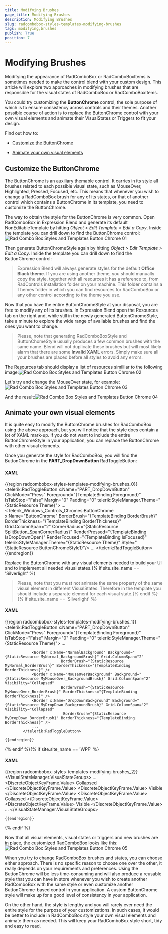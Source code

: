 ```yaml
---
title: Modifying Brushes
page_title: Modifying Brushes
description: Modifying Brushes
slug: radcombobox-styles-templates-modifying-brushes
tags: modifying,brushes
publish: True
position: 7
---
```


# Modifying Brushes



Modifying the appearance of RadComboBox or RadComboBoxItems is sometimes needed to make the control blend with your custom design. This article will explore two approaches in modifying brushes that are responsible for the visual states of RadComboBox or RadComboBoxItems.

You could try customizing the __ButtonChrome__ control, the sole purpose of which is to ensure consistency across controls and their themes. Another possible course of action is to replace the ButtonChrome control with your own visual elements and animate their VisualStates or Triggers to fit your design.

Find out how to:

* [Customize the ButtonChrome](#Customize_the_ButtonChrome)

* [Animate your own visual elements](#Animate_own_visual_elements)

## Customize the ButtonChrome

The ButtonChrome is an auxiliary themable control. It carries in its style all brushes related to each possible visual state, such as MouseOver, Highlighted, Pressed, Focused, etc. This means that whenever you wish to change a RadComboBox brush for any of its states, or that of another control which contains a ButtonChrome in its template, you need to customize the ButtonChrome.

The way to obtain the style for the ButtonChrome is very common. Open RadComboBox in Expression Blend and generate its default NonEditableTemplate by hitting *Object > Edit Template > Edit a Copy*. Inside the template you can drill down to find the ButtonChrome control:![Rad Combo Box Styles and Templates Button Chrome 01](images/RadComboBox_Styles_and_Templates_ButtonChrome_01.png)

Then generate ButtonChromeStyle again by hitting *Object > Edit Template > Edit a Copy*. Inside the template you can drill down to find the ButtonChrome control:

>Expression Blend will always generate styles for the default __Office Black theme__. If you are using another theme, you should manually copy the style, together with all resources it has a reference to, from RadControls installation folder on your machine. This folder contains a Themes folder in which you can find resources for RadComboBox or any other control according to the theme you use. 

Now that you have the entire ButtonChromeStyle at your disposal, you are free to modify any of its brushes. In Expression Blend open the Resources tab on the right and, while still in the newly generated ButtonChromeStyle, take a minute to explore the wide range of available brushes and find the ones you want to change.

>Please, note that generating RadComboBoxStyle and ButtonChomeStyle usually produces a few common brushes with the same name. Blend will not duplicate these brushes but will most likely alarm that there are some __Invalid XAML__ errors. Simply make sure all your brushes are placed before all styles to avoid any errors.

The Resources tab should display a list of resources simililar to the following image:![Rad Combo Box Styles and Templates Button Chrome 02](images/RadComboBox_Styles_and_Templates_ButtonChrome_02.png)



Let's try and change the MouseOver state, for example:![Rad Combo Box Styles and Templates Button Chrome 03](images/RadComboBox_Styles_and_Templates_ButtonChrome_03.png)

And the result:![Rad Combo Box Styles and Templates Button Chrome 04](images/RadComboBox_Styles_and_Templates_ButtonChrome_04.png)

## Animate your own visual elements

It is quite easy to modify the ButtonChrome brushes for RadComboBox using the above approach, but you will notice that the style does contain a lot of XAML mark-up. If you do not want to include the entire ButtonChromeStyle in your application, you can replace the ButtonChrome with other visual elements.

Once you generate the style for RadComboBox, you will find the ButtonChrome in the __PART_DropDownButton__ RadToggleButton:

#### __XAML__

{{region radcombobox-styles-templates-modifying-brushes_0}}
			<telerik:RadToggleButton x:Name="PART_DropDownButton" ClickMode="Press" Foreground="{TemplateBinding Foreground}" IsTabStop="False" Margin="0" Padding="0" telerik:StyleManager.Theme="{StaticResource Theme}">
				...
					<Telerik_Windows_Controls_Chromes:ButtonChrome x:Name="ButtonChrome" BorderBrush="{TemplateBinding BorderBrush}" BorderThickness="{TemplateBinding BorderThickness}" Grid.ColumnSpan="2" CornerRadius="{StaticResource SplitButton_SpanCornerRadius}" RenderPressed="{TemplateBinding IsDropDownOpen}" RenderFocused="{TemplateBinding IsFocused}" telerik:StyleManager.Theme="{StaticResource Theme}" Style="{StaticResource ButtonChromeStyle1}"/>
				...
			</telerik:RadToggleButton>
	{{endregion}}



Replace the ButtonChrome  with any visual elements needed to build your UI and to implement all needed visual states.{% if site.site_name == 'Silverlight' %}

>Please, note that you must not animate the same property of the same visual element in different VisualStates. Therefore in the template you should include a separate element for each visual state.{% endif %}{% if site.site_name == 'Silverlight' %}

#### __XAML__

{{region radcombobox-styles-templates-modifying-brushes_1}}
			<telerik:RadToggleButton x:Name="PART_DropDownButton" ClickMode="Press" Foreground="{TemplateBinding Foreground}" IsTabStop="False" Margin="0" Padding="0" telerik:StyleManager.Theme="{StaticResource Theme}">
				...
	
				<Border x:Name="NormalBackground" Background="{StaticResource MyNormal_BackgroundBrush}" Grid.ColumnSpan="2" 
							 BorderBrush="{StaticResource MyNormal_BorderBrush}" BorderThickness="{TemplateBinding BorderThickness}" />
				<Border x:Name="MouseOverBackground" Background="{StaticResource MyMouseOver_BackgroundBrush}" Grid.ColumnSpan="2" Visibility="Collapsed"
							 BorderBrush="{StaticResource MyMouseOver_BorderBrush}" BorderThickness="{TemplateBinding BorderThickness}" />
				<Border x:Name="DropDownBackground" Background="{StaticResource MyDropDown_BackgroundBrush}" Grid.ColumnSpan="2" Visibility="Collapsed"
							  BorderBrush="{StaticResource MyDropDown_BorderBrush}" BorderThickness="{TemplateBinding BorderThickness}" />
				...
			</telerik:RadToggleButton>
	
	{{endregion}}

{% endif %}{% if site.site_name == 'WPF' %}

#### __XAML__

{{region radcombobox-styles-templates-modifying-brushes_2}}
			<VisualStateManager.VisualStateGroups>
				<VisualStateGroup x:Name="CommonStates">
					...
					<VisualState x:Name="MouseOver">
						<Storyboard>
							<ObjectAnimationUsingKeyFrames Storyboard.TargetProperty="Visibility" Storyboard.TargetName="NormalBackground">
								<DiscreteObjectKeyFrame KeyTime="0:0:0">
									<DiscreteObjectKeyFrame.Value>
										<Visibility>Collapsed</Visibility>
									</DiscreteObjectKeyFrame.Value>
								</DiscreteObjectKeyFrame>
							</ObjectAnimationUsingKeyFrames>
							<ObjectAnimationUsingKeyFrames Storyboard.TargetProperty="Visibility" Storyboard.TargetName="MouseOverBackground">
								<DiscreteObjectKeyFrame KeyTime="0:0:0">
									<DiscreteObjectKeyFrame.Value>
										<Visibility>Visible</Visibility>
									</DiscreteObjectKeyFrame.Value>
								</DiscreteObjectKeyFrame>
							</ObjectAnimationUsingKeyFrames>
							<ObjectAnimationUsingKeyFrames Storyboard.TargetProperty="Foreground" Storyboard.TargetName="DropDownIcon">
								<DiscreteObjectKeyFrame KeyTime="0" Value="{StaticResource ButtonIconForeground_MouseOver}"/>
							</ObjectAnimationUsingKeyFrames>
							<ObjectAnimationUsingKeyFrames Storyboard.TargetProperty="Background" Storyboard.TargetName="DropDownIcon">
								<DiscreteObjectKeyFrame KeyTime="0" Value="{StaticResource ButtonIconBackground_MouseOver}"/>
							</ObjectAnimationUsingKeyFrames>
						</Storyboard>
					</VisualState>
					<VisualState x:Name="DropDownOpen">
						<Storyboard>
							<ObjectAnimationUsingKeyFrames Storyboard.TargetProperty="Visibility" Storyboard.TargetName="NormalBackground">
								<DiscreteObjectKeyFrame KeyTime="0:0:0">
									<DiscreteObjectKeyFrame.Value>
										<Visibility>Collapsed</Visibility>
									</DiscreteObjectKeyFrame.Value>
								</DiscreteObjectKeyFrame>
							</ObjectAnimationUsingKeyFrames>
							<ObjectAnimationUsingKeyFrames Storyboard.TargetProperty="Visibility" Storyboard.TargetName="DropDownBackground">
								<DiscreteObjectKeyFrame KeyTime="0:0:0">
									<DiscreteObjectKeyFrame.Value>
										<Visibility>Visible</Visibility>
									</DiscreteObjectKeyFrame.Value>
								</DiscreteObjectKeyFrame>
							</ObjectAnimationUsingKeyFrames>
							<ObjectAnimationUsingKeyFrames Storyboard.TargetProperty="Foreground" Storyboard.TargetName="DropDownIcon">
								<DiscreteObjectKeyFrame KeyTime="0" Value="{StaticResource ButtonIconForeground_Pressed}"/>
							</ObjectAnimationUsingKeyFrames>
							<ObjectAnimationUsingKeyFrames Storyboard.TargetProperty="Background" Storyboard.TargetName="DropDownIcon">
								<DiscreteObjectKeyFrame KeyTime="0" Value="{StaticResource ButtonIconBackground_Pressed}"/>
							</ObjectAnimationUsingKeyFrames>
						</Storyboard>
					</VisualState>
				</VisualStateGroup>
				...
			</VisualStateManager.VisualStateGroups>
	
	{{endregion}}

{% endif %}

Now that all visual elements, visual states or triggers and new brushes are in place, the customized RadComboBox looks like this:![Rad Combo Box Styles and Templates Button Chrome 05](images/RadComboBox_Styles_and_Templates_ButtonChrome_05.png)

When you try to change RadComboBox brushes and states, you can choose either approach. There is no specific reason to choose one over the other, it really depends on your requirements and preferences. Using the ButtonChrome will be less time-consuming and will also produce a reusable style that you can have in store whenever you wish to create another RadComboBox with the same style or even customize another ButtonChrome-based control in your application. A custom ButtonChrome style will make up for a good level of consistency in your application.

On the other hand, the style is lengthy and you will rarely ever need the entire style for the purpose of your customizations. In such cases, it would be better to include in RadComboBox style your own visual elements and animate them as needed. This will keep your RadComboBox style short, tidy and easy to read. 
